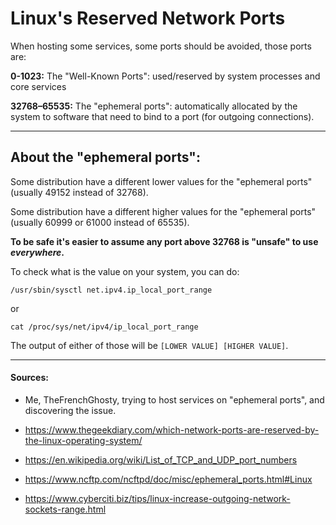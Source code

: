 # Linux's Reserved Network Ports

When hosting some services, some ports should be avoided, those ports are:

**0-1023:** The "Well-Known Ports": used/reserved by system processes and core services

**32768–65535:** The "ephemeral ports": automatically allocated by the system to software that need to bind to a port (for outgoing connections).


---

## About the "ephemeral ports":

Some distribution have a different lower values for the "ephemeral ports" (usually 49152 instead of 32768).

Some distribution have a different higher values for the "ephemeral ports" (usually 60999 or 61000 instead of 65535).

**To be safe it's easier to assume any port above 32768 is "unsafe" to use *everywhere*.**

To check what is the value on your system, you can do:

```
/usr/sbin/sysctl net.ipv4.ip_local_port_range
```

or

```
cat /proc/sys/net/ipv4/ip_local_port_range
```

The output of either of those will be `[LOWER VALUE] [HIGHER VALUE]`.


---

#### Sources:

- Me, TheFrenchGhosty, trying to host services on "ephemeral ports", and discovering the issue.

- https://www.thegeekdiary.com/which-network-ports-are-reserved-by-the-linux-operating-system/

- https://en.wikipedia.org/wiki/List_of_TCP_and_UDP_port_numbers

- https://www.ncftp.com/ncftpd/doc/misc/ephemeral_ports.html#Linux

- https://www.cyberciti.biz/tips/linux-increase-outgoing-network-sockets-range.html
